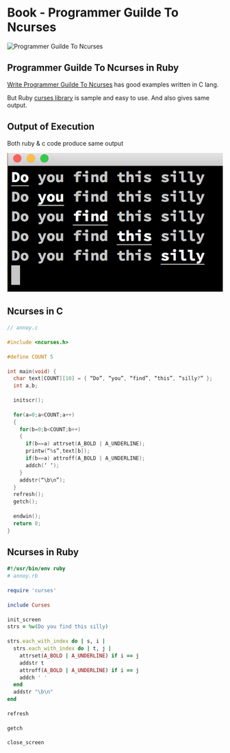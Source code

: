 # Book - Programmer Guilde To Ncurses
![Programmer Guilde To Ncurses](http://ecx.images-amazon.com/images/I/418nX%2B59vKL._SX258_BO1,204,203,200_.jpg)

## Programmer Guilde To Ncurses in Ruby

[Write Programmer Guilde To Ncurses](http://www.amazon.com/Programmers-Guide-NCurses-Dan-Gookin/dp/0470107596) has good examples written in C lang.

But Ruby [curses library](http://ruby-doc.org/stdlib-2.0.0/libdoc/curses/rdoc/Curses.html) is sample and easy to use. And also gives same output.

## Output of Execution   
Both ruby & c code produce same output

![annoy-result](./docs/annoy-result.png)


## Ncurses in C
```c
// annoy.c

#include <ncurses.h>

#define COUNT 5

int main(void) {
  char text[COUNT][10] = { “Do”, “you”, “find”, “this”, “silly?” };
  int a,b;

  initscr();

  for(a=0;a<COUNT;a++)
  {
    for(b=0;b<COUNT;b++)
    {
      if(b==a) attrset(A_BOLD | A_UNDERLINE);
      printw(“%s”,text[b]);
      if(b==a) attroff(A_BOLD | A_UNDERLINE);
      addch(‘ ‘);
    }
    addstr(“\b\n”);
  }
  refresh();
  getch();

  endwin();
  return 0;
}
```

## Ncurses in Ruby
```ruby
#!/usr/bin/env ruby
# annoy.rb

require 'curses'

include Curses

init_screen
strs = %w(Do you find this silly)

strs.each_with_index do | s, i |
  strs.each_with_index do | t, j |
    attrset(A_BOLD | A_UNDERLINE) if i == j
    addstr t
    attroff(A_BOLD | A_UNDERLINE) if i == j
    addch ' '
  end
  addstr "\b\n"
end

refresh

getch

close_screen
```

